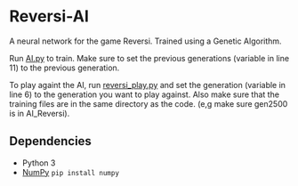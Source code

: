 # Reversi-AI
A neural network for the game Reversi. Trained using a Genetic Algorithm.

Run [AI.py](https://github.com/MonliH/Reversi-AI/blob/master/AI_Reversi/AI.py) to train. Make sure to set the previous generations (variable in line 11) to the previous generation.

To play againt the AI, run [reversi_play.py](https://github.com/MonliH/Reversi-AI/blob/master/AI_Reversi/reversi_play.py) and set the generation (variable in line 6) to the generation you want to play against. Also make sure that the training files are in the same directory as the code. (e,g make sure gen2500 is in AI_Reversi).

## Dependencies
* Python 3
* [NumPy](https://pypi.python.org/pypi/numpy/) `pip install numpy`

